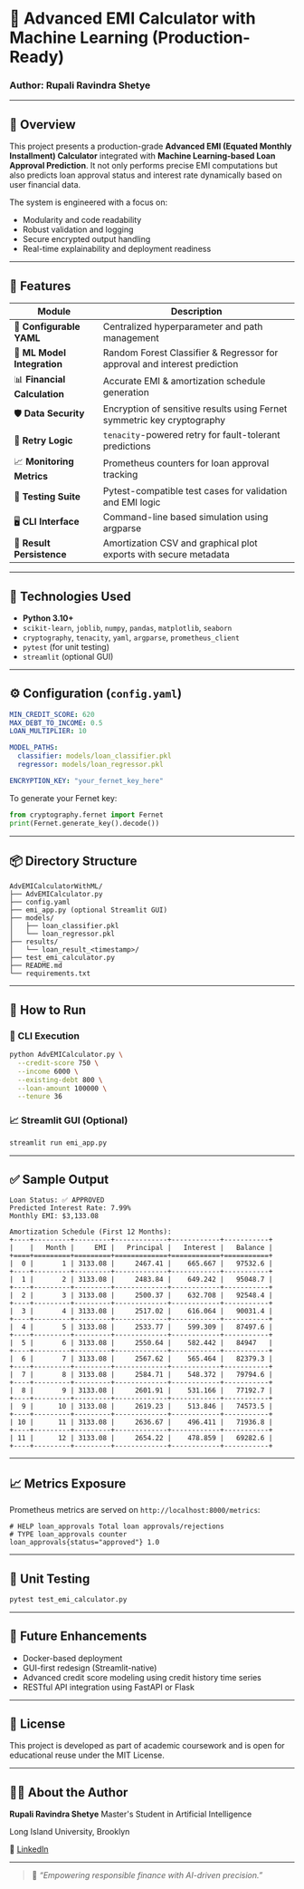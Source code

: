 
# 💼 Advanced EMI Calculator with Machine Learning (Production-Ready)

### Author: Rupali Ravindra Shetye  

---

## 📌 Overview

This project presents a production-grade **Advanced EMI (Equated Monthly Installment) Calculator** integrated with **Machine Learning-based Loan Approval Prediction**. It not only performs precise EMI computations but also predicts loan approval status and interest rate dynamically based on user financial data.

The system is engineered with a focus on:
- Modularity and code readability
- Robust validation and logging
- Secure encrypted output handling
- Real-time explainability and deployment readiness

---

## 🚀 Features

| Module                     | Description                                                                 |
|---------------------------|-----------------------------------------------------------------------------|
| 🔐 **Configurable YAML**    | Centralized hyperparameter and path management                             |
| 🧠 **ML Model Integration** | Random Forest Classifier & Regressor for approval and interest prediction  |
| 📊 **Financial Calculation**| Accurate EMI & amortization schedule generation                            |
| 🛡️ **Data Security**        | Encryption of sensitive results using Fernet symmetric key cryptography    |
| 🔁 **Retry Logic**          | `tenacity`-powered retry for fault-tolerant predictions                    |
| 📈 **Monitoring Metrics**   | Prometheus counters for loan approval tracking                             |
| 🧪 **Testing Suite**        | Pytest-compatible test cases for validation and EMI logic                  |
| 🖥️ **CLI Interface**        | Command-line based simulation using argparse                               |
| 📂 **Result Persistence**   | Amortization CSV and graphical plot exports with secure metadata           |

---

## 🧩 Technologies Used

- **Python 3.10+**
- `scikit-learn`, `joblib`, `numpy`, `pandas`, `matplotlib`, `seaborn`
- `cryptography`, `tenacity`, `yaml`, `argparse`, `prometheus_client`
- `pytest` (for unit testing)
- `streamlit` (optional GUI)

---

## ⚙️ Configuration (`config.yaml`)

```yaml
MIN_CREDIT_SCORE: 620
MAX_DEBT_TO_INCOME: 0.5
LOAN_MULTIPLIER: 10

MODEL_PATHS:
  classifier: models/loan_classifier.pkl
  regressor: models/loan_regressor.pkl

ENCRYPTION_KEY: "your_fernet_key_here"
````

To generate your Fernet key:

```python
from cryptography.fernet import Fernet
print(Fernet.generate_key().decode())
```

---

## 📦 Directory Structure

```
AdvEMICalculatorWithML/
├── AdvEMICalculator.py
├── config.yaml
├── emi_app.py (optional Streamlit GUI)
├── models/
│   ├── loan_classifier.pkl
│   └── loan_regressor.pkl
├── results/
│   └── loan_result_<timestamp>/
├── test_emi_calculator.py
├── README.md
└── requirements.txt
```

---

## 🧪 How to Run

### 📌 CLI Execution

```bash
python AdvEMICalculator.py \
  --credit-score 750 \
  --income 6000 \
  --existing-debt 800 \
  --loan-amount 100000 \
  --tenure 36
```

### 📈 Streamlit GUI (Optional)

```bash
streamlit run emi_app.py
```

---

## ✅ Sample Output

```text
Loan Status: ✅ APPROVED
Predicted Interest Rate: 7.99%
Monthly EMI: $3,133.08

Amortization Schedule (First 12 Months):
+----+---------+---------+-------------+------------+-----------+
|    |   Month |     EMI |   Principal |   Interest |   Balance |
+====+=========+=========+=============+============+===========+
|  0 |       1 | 3133.08 |     2467.41 |    665.667 |   97532.6 |
+----+---------+---------+-------------+------------+-----------+
|  1 |       2 | 3133.08 |     2483.84 |    649.242 |   95048.7 |
+----+---------+---------+-------------+------------+-----------+
|  2 |       3 | 3133.08 |     2500.37 |    632.708 |   92548.4 |
+----+---------+---------+-------------+------------+-----------+
|  3 |       4 | 3133.08 |     2517.02 |    616.064 |   90031.4 |
+----+---------+---------+-------------+------------+-----------+
|  4 |       5 | 3133.08 |     2533.77 |    599.309 |   87497.6 |
+----+---------+---------+-------------+------------+-----------+
|  5 |       6 | 3133.08 |     2550.64 |    582.442 |   84947   |
+----+---------+---------+-------------+------------+-----------+
|  6 |       7 | 3133.08 |     2567.62 |    565.464 |   82379.3 |
+----+---------+---------+-------------+------------+-----------+
|  7 |       8 | 3133.08 |     2584.71 |    548.372 |   79794.6 |
+----+---------+---------+-------------+------------+-----------+
|  8 |       9 | 3133.08 |     2601.91 |    531.166 |   77192.7 |
+----+---------+---------+-------------+------------+-----------+
|  9 |      10 | 3133.08 |     2619.23 |    513.846 |   74573.5 |
+----+---------+---------+-------------+------------+-----------+
| 10 |      11 | 3133.08 |     2636.67 |    496.411 |   71936.8 |
+----+---------+---------+-------------+------------+-----------+
| 11 |      12 | 3133.08 |     2654.22 |    478.859 |   69282.6 |
+----+---------+---------+-------------+------------+-----------+
```

---

## 📈 Metrics Exposure

Prometheus metrics are served on `http://localhost:8000/metrics`:

```text
# HELP loan_approvals Total loan approvals/rejections
# TYPE loan_approvals counter
loan_approvals{status="approved"} 1.0
```

---

## 🔬 Unit Testing

```bash
pytest test_emi_calculator.py
```

---

## 📌 Future Enhancements

* Docker-based deployment
* GUI-first redesign (Streamlit-native)
* Advanced credit score modeling using credit history time series
* RESTful API integration using FastAPI or Flask

---

## 📜 License

This project is developed as part of academic coursework and is open for educational reuse under the MIT License.

---

## 🙋‍♀️ About the Author

**Rupali Ravindra Shetye**
Master's Student in Artificial Intelligence

Long Island University, Brooklyn

📧 [LinkedIn](https://www.linkedin.com/in/rupa-shetye/) 

---

> 🧠 *“Empowering responsible finance with AI-driven precision.”*

